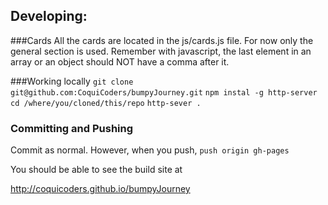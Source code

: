 ## Developing:

###Cards
All the cards are located in the js/cards.js file.  For now only the general section is used.
Remember with javascript, the last element in an array or an object should NOT have a comma after it.

###Working locally
`git clone git@github.com:CoquiCoders/bumpyJourney.git`
`npm instal -g http-server`
`cd /where/you/cloned/this/repo`
`http-sever .`

### Committing and Pushing
Commit as normal.
However, when you push,
`push origin gh-pages`

You should be able to see the build site at

http://coquicoders.github.io/bumpyJourney
